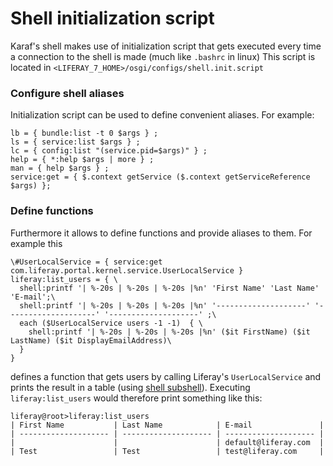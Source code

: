 # Shell initialization script

Karaf's shell makes use of initialization script that gets executed every time a connection to the shell is made (much like `.bashrc` in linux)
This script is located in `<LIFERAY_7_HOME>/osgi/configs/shell.init.script`

### Configure shell aliases

Initialization script can be used to define convenient aliases. For example: 

```properties
lb = { bundle:list -t 0 $args } ;
ls = { service:list $args } ;
lc = { config:list "(service.pid=$args)" } ;
help = { *:help $args | more } ;
man = { help $args } ;
service:get = { $.context getService ($.context getServiceReference $args) };
```
### Define functions

Furthermore it allows to define functions and provide aliases to them. For example this

```properties
\#UserLocalService = { service:get com.liferay.portal.kernel.service.UserLocalService }
liferay:list_users = { \
  shell:printf '| %-20s | %-20s | %-20s |%n' 'First Name' 'Last Name' 'E-mail';\
  shell:printf '| %-20s | %-20s | %-20s |%n' '--------------------' '--------------------' '--------------------' ;\
  each ($UserLocalService users -1 -1)  { \
    shell:printf '| %-20s | %-20s | %-20s |%n' ($it FirstName) ($it LastName) ($it DisplayEmailAddress)\
  }
}
```

defines a function that gets users by calling Liferay's `UserLocalService` and prints the result in a table (using [shell subshell](docs/commands.md#shell-subshell)). Executing `liferay:list_users` would therefore print something like this:

```ShellSession
liferay@root>liferay:list_users
| First Name           | Last Name            | E-mail               |
| -------------------- | -------------------- | -------------------- |
|                      |                      | default@liferay.com  |
| Test                 | Test                 | test@liferay.com     |
```